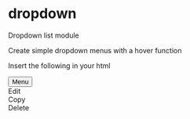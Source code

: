 # dropdown

Dropdown list module

Create simple dropdown menus with a hover function

Insert the following in your html

<div class="dropdown">
    <button class="dropdown_button">Menu</button>
    <div class="dropdown_content">
        <div class="dropdown_item">Edit</div>
        <div class="dropdown_item">Copy</div>
        <div class="dropdown_item">Delete</div>
    </div>
</div>
